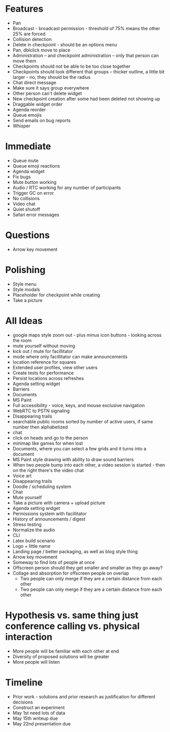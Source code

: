 # Features
* Pan
* Broadcast - broadcast permission - threshold of 75% means the other 25% are forced
* Collision detection
* Delete in checkpoint - should be an options menu
* Pan, dblclick move to place
* Administration – and checkpoint administration – only that person can move them
* Checkpoints should not be able to be too close together
* Checkpoints should look different that groups – thicker outline, a little bit larger - no, they should be the radius
* Chat direct message
* Make sure it says group everywhere
* Other person can't delete widget
* New checkpoint creation after some had been deleted not showing up
* Draggable widget order
* Agenda reorder
* Queue emojis
* Send emails on bug reports
* Whisper

# Immediate
* Queue mute
* Queue emoji reactions
* Agenda widget
* Fix bugs
* Mute button working
* Audio / RTC working for any number of participants
* Trigger GC on error
* No collisions
* Video chat
* Quiet shutoff
* Safari error messages

# Questions

* Arrow key movement

# Polishing
* Style menu
* Style modals
* Placeholder for checkpoint while creating
* Take a picture

# All Ideas
* google maps style zoom out - plus minus icon buttons - looking across the room
* mute yourself without moving
* kick out / mute for facillitator
* mode where only facillitator can make announcements
* location reference for squares
* Extended user profiles, view other users
* Create tests for performance
* Persist locations across refreshes
* Agenda setting widget
* Barriers
* Documents
* MS Paint
* Full accessibility - voice, keys, and mouse exclusive navigation
* WebRTC to PSTN signaling
* Disappearing trails
* searchable public rooms sorted by number of active users, if same number then alphabetized
* chat
* click on heads and go to the person
* minimap like games for when lost
* Documents, where you can select a few grids and it turns into a document
* MS Paint style drawing with ability to draw sound barriers
* When two people bump into each other, a video session is started - then on the
  right there's the video chat
* Voice art
* Disappearing trails
* Doodle / scheduling system
* Chat
* Mute yourself
* Take a picture with camera + upload picture
* Agenda setting widget
* Permissions system with facillitator
* History of announcements / digest
* Stress testing
* Normalize the audio
* CLI
* Latex build scenario
* Logo + little name
* Landing page / better packaging, as well as blog style thing
* Arrow key movement
* Someway to find lots of people at once
* Offscreen person should they get smaller and smaller as they go away?
* Collage and absorption for offscreen people on overlap
  * Two people can only merge if they are a certain distance from each other
  * Two people can only merge if they are a certain distance from each other

# Hypothesis vs. same thing just conference calling vs. physical interaction
* More people will be familiar with each other at end
* Diversity of proposed solutions will be greater
* More people will listen

# Timeline
* Prior work - solutions and prior research as justification for different
    decisions
* Construct an experiment
* May 1st need lots of data
* May 15th writeup due
* May 22nd presentation due
